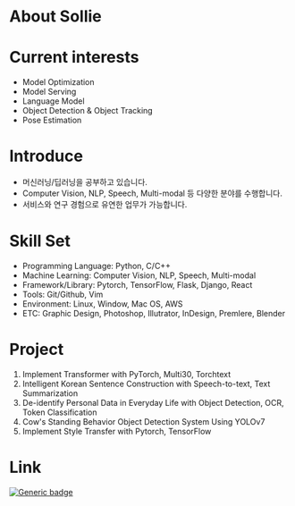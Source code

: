 <!--
## Hi there 👋

**soline013/soline013** is a ✨ _special_ ✨ repository because its `README.md` (this file) appears on your GitHub profile.

Here are some ideas to get you started:

- 🔭 I’m currently working on ...
- 🌱 I’m currently learning ...
- 👯 I’m looking to collaborate on ...
- 🤔 I’m looking for help with ...
- 💬 Ask me about ...
- 📫 How to reach me: ...
- 😄 Pronouns: ...
- ⚡ Fun fact: ...
-->

# About Sollie

# Current interests

 - Model Optimization
 - Model Serving
 - Language Model
 - Object Detection & Object Tracking
 - Pose Estimation

# Introduce

 - 머신러닝/딥러닝을 공부하고 있습니다.
 - Computer Vision, NLP, Speech, Multi-modal 등 다양한 분야를 수행합니다.
 - 서비스와 연구 경험으로 유연한 업무가 가능합니다.

# Skill Set

 - Programming Language: Python, C/C++
 - Machine Learning: Computer Vision, NLP, Speech, Multi-modal
 - Framework/Library: Pytorch, TensorFlow, Flask, Django, React
 - Tools: Git/Github, Vim
 - Environment: Linux, Window, Mac OS, AWS
 - ETC: Graphic Design, Photoshop, Illutrator, InDesign, Premlere, Blender

# Project

 1. Implement Transformer with PyTorch, Multi30, Torchtext
 2. Intelligent Korean Sentence Construction with Speech-to-text, Text Summarization
 3. De-identify Personal Data in Everyday Life with Object Detection, OCR, Token Classification
 4. Cow's Standing Behavior Object Detection System Using YOLOv7
 5. Implement Style Transfer with Pytorch, TensorFlow

# Link

[![Generic badge](https://shields.io/badge/Linkedin-Hyeonsol-blue.svg)](https://www.linkedin.com/in/hyeonsol-sim/)
<!-- [![Generic badge](https://shields.io/badge/Notion-Machine_Learning-blue.svg)](https://www.notion.so/asollie/Machine-Learning-f4a1ecdfd6d94ce1899b007b47663b30) -->
